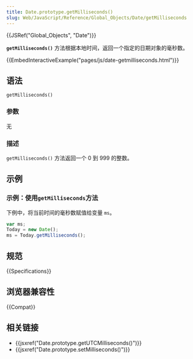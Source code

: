 ```yaml
---
title: Date.prototype.getMilliseconds()
slug: Web/JavaScript/Reference/Global_Objects/Date/getMilliseconds
---
```


{{JSRef("Global_Objects", "Date")}}

**`getMilliseconds()`** 方法根据本地时间，返回一个指定的日期对象的毫秒数。

{{EmbedInteractiveExample("pages/js/date-getmilliseconds.html")}}

## 语法

```js-nolint
getMilliseconds()
```

### 参数

无

### 描述

`getMilliseconds()` 方法返回一个 0 到 999 的整数。

## 示例

### 示例：使用`getMilliseconds`方法

下例中，将当前时间的毫秒数赋值给变量 `ms`。

```js
var ms;
Today = new Date();
ms = Today.getMilliseconds();
```

## 规范

{{Specifications}}

## 浏览器兼容性

{{Compat}}

## 相关链接

- {{jsxref("Date.prototype.getUTCMilliseconds()")}}
- {{jsxref("Date.prototype.setMilliseconds()")}}
